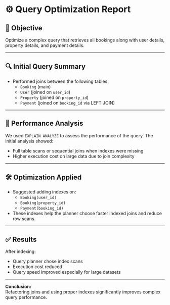 # ⚙️ Query Optimization Report

## 🎯 Objective
Optimize a complex query that retrieves all bookings along with user details, property details, and payment details.

---

## 🔍 Initial Query Summary

- Performed joins between the following tables:
  - `Booking` (main)
  - `User` (joined on `user_id`)
  - `Property` (joined on `property_id`)
  - `Payment` (joined on `booking_id` via LEFT JOIN)

---

## 🧪 Performance Analysis

We used `EXPLAIN ANALYZE` to assess the performance of the query. The initial analysis showed:

- Full table scans or sequential joins when indexes were missing
- Higher execution cost on large data due to join complexity

---

## 🛠️ Optimization Applied

- Suggested adding indexes on:
  - `Booking(user_id)`
  - `Booking(property_id)`
  - `Payment(booking_id)`
- These indexes help the planner choose faster indexed joins and reduce row scans.

---

## ✅ Results

After indexing:
- Query planner chose index scans
- Execution cost reduced
- Query speed improved especially for large datasets

---

**Conclusion:**  
Refactoring joins and using proper indexes significantly improves complex query performance.

